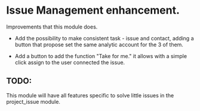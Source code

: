 Issue Management enhancement.
=============================

Improvements that this module does.

- Add the possibility to make consistent task - issue and contact, adding a
button that propose set the same analytic account for the 3 of them.

- Add a button to add the function "Take for me." it allows with a simple click
assign to the user connected the issue.

TODO:
-----

This module will have all features specific to solve little issues in the
project_issue module.
